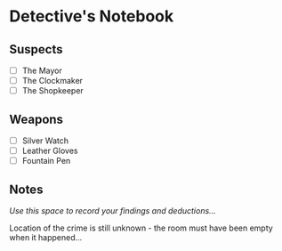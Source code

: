 # Detective's Notebook

## Suspects
- [ ] The Mayor
- [ ] The Clockmaker
- [ ] The Shopkeeper

## Weapons
- [ ] Silver Watch
- [ ] Leather Gloves
- [ ] Fountain Pen

## Notes
*Use this space to record your findings and deductions...*

Location of the crime is still unknown - the room must have been empty when it happened...
